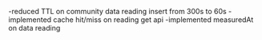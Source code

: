 -reduced TTL on community data reading insert from 300s to 60s
-implemented cache hit/miss on reading get api
-implemented measuredAt on data reading
